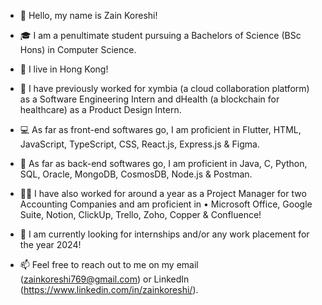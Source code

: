 - 👋 Hello, my name is Zain Koreshi!

- 🎓 I am a penultimate student pursuing a Bachelors of Science (BSc Hons) in Computer Science.

- 📍 I live in Hong Kong!

- 👔 I have previously worked for xymbia (a cloud collaboration platform) as a Software Engineering Intern and dHealth (a blockchain for healthcare) as a Product Design Intern.

- 💻 As far as front-end softwares go, I am proficient in Flutter, HTML, JavaScript, TypeScript, CSS, React.js, Express.js & Figma.

- 💾 As far as back-end softwares go, I am proficient in Java, C, Python, SQL, Oracle, MongoDB, CosmosDB, Node.js & Postman.

- 👨‍💼 I have also worked for around a year as a Project Manager for two Accounting Companies and am proficient in •	Microsoft Office, Google Suite, Notion, ClickUp, Trello, Zoho, Copper & Confluence!

- 📆 I am currently looking for internships and/or any work placement for the year 2024!

- 📫 Feel free to reach out to me on my email (zainkoreshi769@gmail.com) or LinkedIn (https://www.linkedin.com/in/zainkoreshi/).

<!---
zainkoreshi/zainkoreshi is a ✨ special ✨ repository because its `README.md` (this file) appears on your GitHub profile.
You can click the Preview link to take a look at your changes.
--->
